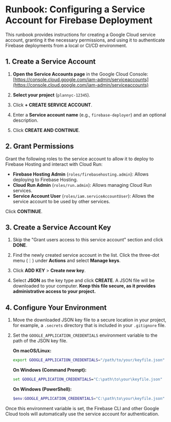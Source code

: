 # Runbook: Configuring a Service Account for Firebase Deployment

This runbook provides instructions for creating a Google Cloud service account, granting it the necessary permissions, and using it to authenticate Firebase deployments from a local or CI/CD environment.

## 1. Create a Service Account

1.  **Open the Service Accounts page** in the Google Cloud Console:
    [https://console.cloud.google.com/iam-admin/serviceaccounts](https://console.cloud.google.com/iam-admin/serviceaccounts)

2.  **Select your project** (`plannyc-12345`).

3.  Click **+ CREATE SERVICE ACCOUNT**.

4.  Enter a **Service account name** (e.g., `firebase-deployer`) and an optional description.

5.  Click **CREATE AND CONTINUE**.

## 2. Grant Permissions

Grant the following roles to the service account to allow it to deploy to Firebase Hosting and interact with Cloud Run:

*   **Firebase Hosting Admin** (`roles/firebasehosting.admin`): Allows deploying to Firebase Hosting.
*   **Cloud Run Admin** (`roles/run.admin`): Allows managing Cloud Run services.
*   **Service Account User** (`roles/iam.serviceAccountUser`): Allows the service account to be used by other services.

Click **CONTINUE**.

## 3. Create a Service Account Key

1.  Skip the "Grant users access to this service account" section and click **DONE**.

2.  Find the newly created service account in the list. Click the three-dot menu (⋮) under **Actions** and select **Manage keys**.

3.  Click **ADD KEY** > **Create new key**.

4.  Select **JSON** as the key type and click **CREATE**. A JSON file will be downloaded to your computer. **Keep this file secure, as it provides administrative access to your project.**

## 4. Configure Your Environment

1.  Move the downloaded JSON key file to a secure location in your project, for example, a `.secrets` directory that is included in your `.gitignore` file.

2.  Set the `GOOGLE_APPLICATION_CREDENTIALS` environment variable to the path of the JSON key file.

    **On macOS/Linux:**
    ```bash
    export GOOGLE_APPLICATION_CREDENTIALS="/path/to/your/keyfile.json"
    ```

    **On Windows (Command Prompt):**
    ```cmd
    set GOOGLE_APPLICATION_CREDENTIALS="C:\path\to\your\keyfile.json"
    ```

    **On Windows (PowerShell):**
    ```powershell
    $env:GOOGLE_APPLICATION_CREDENTIALS="C:\path\to\your\keyfile.json"
    ```

Once this environment variable is set, the Firebase CLI and other Google Cloud tools will automatically use the service account for authentication.